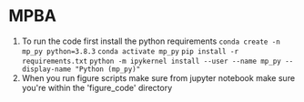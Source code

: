# MPBA
1. To run the code first install the python requirements
`conda create -n mp_py python=3.8.3`
`conda activate mp_py`
`pip install -r requirements.txt`
`python -m ipykernel install --user --name mp_py --display-name "Python (mp_py)"`
2. When you run figure scripts make sure from jupyter notebook make sure you're within the 'figure_code' directory 
